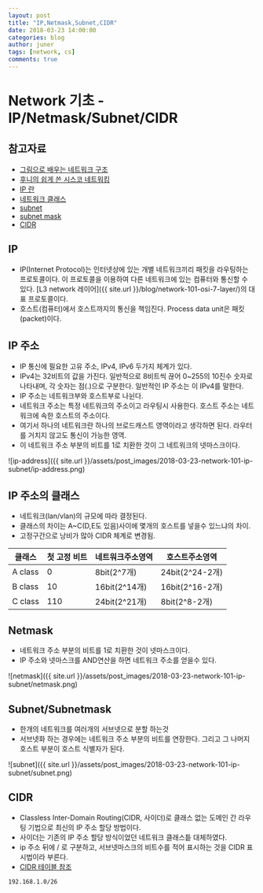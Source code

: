 ```yaml
---
layout: post
title: "IP,Netmask,Subnet,CIDR"
date: 2018-03-23 14:00:00
categories: blog
author: juner
tags: [network, cs]
comments: true
---
```


# Network 기초 - IP/Netmask/Subnet/CIDR
## 참고자료

- [그림으로 배우는 네트워크 구조](http://www.yes24.com/24/Goods/36552194?Acode=101)
- [후니의 쉽게 쓴 시스코 네트워킹](http://www.yes24.com/24/Goods/4747319?Acode=101)
- [IP 란](https://namu.wiki/w/IP)
- [네트워크 클래스](https://ko.wikipedia.org/wiki/%EB%84%A4%ED%8A%B8%EC%9B%8C%ED%81%AC_%ED%81%B4%EB%9E%98%EC%8A%A4)
- [subnet](https://ko.wikipedia.org/wiki/%EB%B6%80%EB%B6%84%EB%A7%9D)
- [subnet mask](https://namu.wiki/w/%EC%84%9C%EB%B8%8C%EB%84%B7%20%EB%A7%88%EC%8A%A4%ED%81%AC)
- [CIDR](https://ko.wikipedia.org/wiki/%EC%82%AC%EC%9D%B4%EB%8D%94_(%EB%84%A4%ED%8A%B8%EC%9B%8C%ED%82%B9))

## IP

* IP(Internet Protocol)는 인터넷상에 있는 개별 네트워크끼리 패킷을 라우팅하는 프로토콜이다. 이 프로토콜을 이용하여 다른 네트워크에 있는 컴퓨터와 통신할 수 있다. [L3 network 레이어]({{ site.url }}/blog/network-101-osi-7-layer/)의 대표 프로토콜이다.
* 호스트(컴퓨터)에서 호스트까지의 통신을 책임진다. Process data unit은 패킷(packet)이다. 

## IP 주소

* IP 통신에 필요한 고유 주소, IPv4, IPv6 두가지 체계가 있다. 
* IPv4는 32비트의 값을 가진다. 일반적으로 8비트씩 끊어 0~255의 10진수 숫자로 나타내며, 각 숫자는 점(.)으로 구분한다. 일반적인 IP 주소는 이 IPv4를 말한다. 
* IP 주소는 네트워크부와 호스트부로 나뉜다. 
* 네트워크 주소는 특정 네트워크의 주소이고 라우팅시 사용한다. 호스트 주소는 네트워크에 속한 호스트의 주소이다. 
* 여기서 하나의 네트워크란 하나의 브로드캐스트 영역이라고 생각하면 된다. 라우터를 거치지 않고도 통신이 가능한 영역.  
* 이 네트워크 주소 부분의 비트를 1로 치환한 것이 그 네트워크의 넷마스크이다.  

![ip-address]({{ site.url }}/assets/post_images/2018-03-23-network-101-ip-subnet/ip-address.png)

## IP 주소의 클래스

* 네트워크(lan/vlan)의 규모에 따라 결정된다. 
* 클래스의 차이는 A~C(D,E도 있음)사이에 몇개의 호스트를 넣을수 있느냐의 차이.
* 고정구간으로 낭비가 많아 CIDR 체계로 변경됨.

|클래스|첫 고정 비트|네트워크주소영역|호스트주소영역|
|---|---|---|---|
|A class|0|8bit(2^7개)|24bit(2^24-2개)|
|B class|10|16bit(2^14개)|16bit(2^16-2개)|
|C class|110|24bit(2^21개)|8bit(2^8-2개)|

## Netmask

* 네트워크 주소 부분의 비트를 1로 치환한 것이 넷마스크이다. 
* IP 주소와 넷마스크를 AND연산을 하면 네트워크 주소를 얻을수 있다. 

![netmask]({{ site.url }}/assets/post_images/2018-03-23-network-101-ip-subnet/netmask.png)

## Subnet/Subnetmask

* 한개의 네트워크를 여러개의 서브넷으로 분할 하는것
* 서브넷화 하는 경우에는 네트워크 주소 부분의 비트를 연장한다. 그리고 그 나머지 호스트 부분이 호스트 식별자가 된다. 

![subnet]({{ site.url }}/assets/post_images/2018-03-23-network-101-ip-subnet/subnet.png)

## CIDR

* Classless Inter-Domain Routing(CIDR, 사이더)로 클래스 없는 도메인 간 라우팅 기법으로 최신의 IP 주소 할당 방법이다. 
* 사이더는 기존의 IP 주소 할당 방식이었던 네트워크 클래스틑 대체하였다. 
* ip 주소 뒤에 / 로 구분하고, 서브넷마스크의 비트수를 적어 표시하는 것을 CIDR 표시법이라 부른다. 
* [CIDR 테이블 참조](https://ko.wikipedia.org/wiki/%EC%82%AC%EC%9D%B4%EB%8D%94_(%EB%84%A4%ED%8A%B8%EC%9B%8C%ED%82%B9))

```bash
192.168.1.0/26
```
